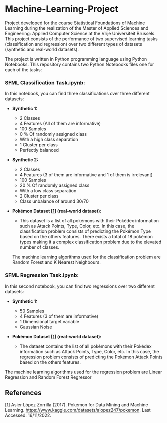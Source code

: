 # Machine-Learning-Project



Project developed for the course Statistical Foundations of Machine Learning during the realization of the Master of Applied Sciences and Engineering: Applied Computer Science at the Vrije Universiteit Brussels.
This project consists of the performance of two supervised learning tasks (classification and regression) over two different types of datasets (synthetic and real-world datasets).

The project is written in Python programming language using Python Notebooks. This repository contains two Python Notebooks files one for each of the tasks:

### **SFML Classification Task.ipynb:** 
  In this notebook, you can find three classifications over three different datasets:

  * **Synthetic 1:** 
    - 2 Classes
    - 4 Features (All of them are informative)
    - 100 Samples
    - 0 % Of randomly assigned class
    - With a high class separation
    - 1 Cluster per class
    - Perfectly balanced

  * **Synthetic 2:**
    - 2 Classes
    - 4 Features (3 of them are informative and 1 of them is irrelevant)
    - 100 Samples
    - 20 % Of randomly assigned class
    - With a low class separation
    - 2 Cluster per class
    - Class unbalance of around 30/70

  * **Pokémon Dataset [[1]](#1) (real-world dataset):**
    - This dataset is a list of all pokémons with their Pokédex information such as Attack Points, Type, Color, etc. In this case, the classification problem consists of predicting the Pokémon Type based on the others features. There exists a total of 18 pokémon types making it a complex classification problem due to the elevated number of classes.

	The machine learning algorithms used for the classification problem are Random Forest and K Nearest Neighbours.

### **SFML Regression Task.ipynb:** 
  In this second notebook, you can find two regressions over two different datasets:

  * **Synthetic 1:** 
    - 50 Samples
    - 4 Features (3 of them are informative)
    - 1 Dimensional target variable
    - Gaussian Noise

  * **Pokémon Dataset [[1]](#1) (real-world dataset):** 
    - The dataset contains the list of all pokémons with their Pokédex information such as Attack Points, Type, Color, etc. In this case, the regression problem consists of predicting the Pokémon Attack Points based on the others features.
  
  The machine learning algorithms used for the regression problem are Linear Regression and Random Forest Regressor

## References
<a id="1">[1]</a> 
Asier López Zorrilla (2017). 
Pokémon for Data Mining and Machine Learning. 
https://www.kaggle.com/datasets/alopez247/pokemon. Last Accessed:
16/11/2022.

